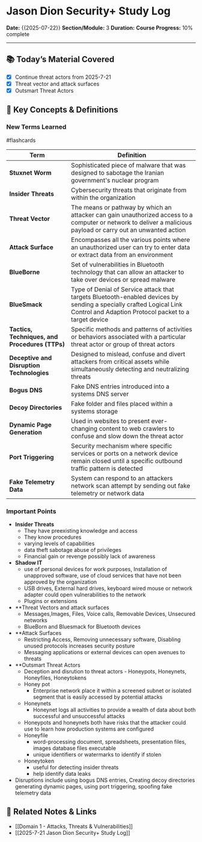 # Jason Dion Security+ Study Log

**Date:** {{2025-07-22}}
**Section/Module:** 3
**Duration:** 
**Course Progress:** 10% complete

-----

## 📚 Today’s Material Covered

- [x] Continue threat actors from 2025-7-21
- [x] Threat vector and attack surfaces
- [x] Outsmart Threat Actors

## 🔑 Key Concepts & Definitions

### New Terms Learned
#flashcards

| Term                                           | Definition                                                                                                                                                                  |
| ---------------------------------------------- | --------------------------------------------------------------------------------------------------------------------------------------------------------------------------- |
| **Stuxnet Worm**                               | Sophisticated piece of malware that was designed to sabotage the Iranian government's nuclear program                                                                       |
| **Insider Threats**                            | Cybersecurity threats that originate from within the organization                                                                                                           |
| **Threat Vector**                              | The means or pathway by which an attacker can gain unauthorized access to a computer or network to deliver a malicious payload or carry out an unwanted action              |
| **Attack Surface**                             | Encompasses all the various points where an unauthorized user can try to enter data or extract data from an environment                                                     |
| **BlueBorne**                                  | Set of vulnerabilities in Bluetooth technology that can allow an attacker to take over devices or spread malware                                                            |
| **BlueSmack**                                  | Type of Denial of Service attack that targets Bluetooth-enabled devices by sending a specially crafted Logical Link Control and Adaption Protocol packet to a target device |
| **Tactics, Techniques, and Procedures (TTPs)** | Specific methods and patterns of activities or behaviors associated with a particular threat actor or group of threat actors                                                |
| **Deceptive and Disruption Technologies**      | Designed to mislead, confuse and divert attackers from critical assets while simultaneously detecting and neutralizing threats                                              |
| **Bogus DNS**                                  | Fake DNS entries introduced into a systems DNS server                                                                                                                       |
| **Decoy Directories**                          | Fake folder and files placed within a systems storage                                                                                                                       |
| **Dynamic Page Generation**                    | Used in websites to present ever-changing content to web crawlers to confuse and slow down the threat actor                                                                 |
| **Port Triggering**                            | Security mechanism where specific services or ports on a network device remain closed until a specific outbound traffic pattern is detected                                 |
| **Fake Telemetry Data**                        | System can respond to an attackers network scan attempt by sending out fake telemetry or network data                                                                       |

### Important Points

- **Insider Threats**
    - They have preexisting knowledge and access
    - They know procedures
    - varying levels of capabilities
    - data theft sabotage abuse of privileges 
    - Financial gain or revenge possibly lack of awareness
- **Shadow IT**
    - use of personal devices for work purposes, Installation of unapproved software, use of cloud services that have not been approved by the organization
    - USB drives, External hard drives, keyboard wired mouse or network adapter could open vulnerabilities to the network
    - Plugins or extensions
- **Threat Vectors and attack surfaces
    - Messages,Images, Files, Voice calls, Removable Devices, Unsecured networks
    - BlueBorn and Bluesmack for Bluetooth devices
- **Attack Surfaces
    - Restricting Access, Removing unnecessary software, Disabling unused protocols increases security posture 
    - Messaging applications or external devices can open avenues to threats
- **Outsmart Threat Actors
	-  Deception and disrution to threat actors - Honeypots, Honeynets, Honeyfiles, Honeytokens
	- Honey pot
		- Enterprise network place it within a screened subnet or isolated segment that is easily accessed by potential attacks
	- Honeynets
		- Honeynet logs all activities to provide a wealth of data about both successful and unsuccessful attacks
	- Honeypots and honeynets both have risks that the attacker could use to learn how production systems are configured
	- Honeyfile
		- word-processing document, spreadsheets, presentation files, images database files executable
		- unique identifiers or watermarks to identify if stolen
	- Honeytoken
		- useful for detecting insider threats
		- help identify data leaks
- Disruptions include using bogus DNS entries, Creating decoy directories generating dynamic pages, using port triggering, spoofing fake telemetry data
## 🔗 Related Notes & Links

- [[Domain 1 - Attacks, Threats & Vulnerabilities]]
- [[2025-7-21 Jason Dion Security+ Study Log]]



